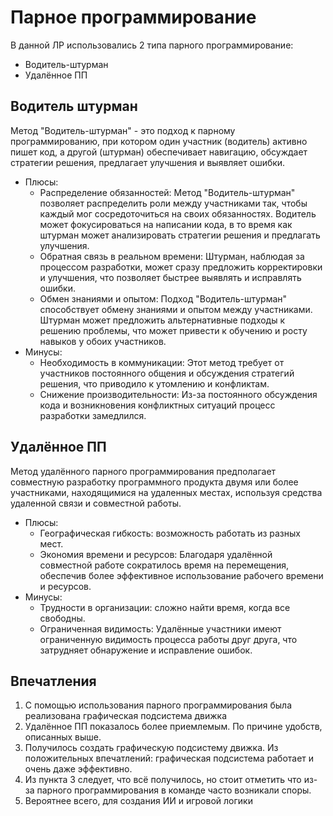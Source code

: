 # Парное программирование

В данной ЛР использовались 2 типа парного программирование:
- Водитель-штурман
- Удалённое ПП

## Водитель штурман

Метод "Водитель-штурман" - это подход к парному программированию, при котором один участник (водитель) активно пишет код, а другой (штурман) обеспечивает навигацию, обсуждает стратегии решения, предлагает улучшения и выявляет ошибки. 

- Плюсы:
    - Распределение обязанностей: Метод "Водитель-штурман" позволяет распределить роли между участниками так, чтобы каждый мог сосредоточиться на своих обязанностях. Водитель может фокусироваться на написании кода, в то время как штурман может анализировать стратегии решения и предлагать улучшения.
    - Обратная связь в реальном времени: Штурман, наблюдая за процессом разработки, может сразу предложить корректировки и улучшения, что позволяет быстрее выявлять и исправлять ошибки.
    - Обмен знаниями и опытом: Подход "Водитель-штурман" способствует обмену знаниями и опытом между участниками. Штурман может предложить альтернативные подходы к решению проблемы, что может привести к обучению и росту навыков у обоих участников.
- Минусы:
    - Необходимость в коммуникации: Этот метод требует от участников постоянного общения и обсуждения стратегий решения, что приводило к утомлению и конфликтам.
    - Снижение производительности: Из-за постоянного обсуждения кода и возникновения конфликтных ситуаций процесс разработки замедлился.

## Удалённое ПП

Метод удалённого парного программирования предполагает совместную разработку программного продукта двумя или более участниками, находящимися на удаленных местах, используя средства удаленной связи и совместной работы. 

- Плюсы:
    - Географическая гибкость: возможность работать из разных мест.
    - Экономия времени и ресурсов: Благодаря удалённой совместной работе сократилось время на перемещения, обеспечив более эффективное использование рабочего времени и ресурсов.
- Минусы:
    - Трудности в организации: сложно найти время, когда все свободны.
    - Ограниченная видимость: Удалённые участники имеют ограниченную видимость процесса работы друг друга, что затрудняет обнаружение и исправление ошибок.

## Впечатления

1. С помощью использования парного программирования была реализована графическая подсистема движка
2. Удалённое ПП показалось более приемлемым. По причине удобств, описанных выше.
3. Получилось создать графическую подсистему движка. Из положительных впечатлений: графическая подсистема работает и очень даже эффективно.
4. Из пункта 3 следует, что всё получилось, но стоит отметить что из-за парного программирования в команде часто возникали споры.
5. Вероятнее всего, для создания ИИ и игровой логики